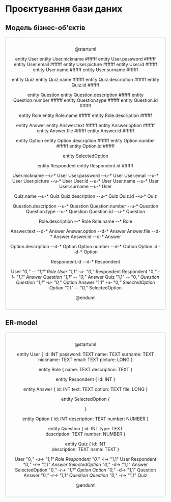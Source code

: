 # Проєктування бази даних

## Модель бізнес-об'єктів

<center style="
    border-radius:4px;
    border: 1px solid #cfd7e6;
    box-shadow: 0 1px 3px 0 rgba(89,105,129,.05), 0 1px 1px 0 rgba(0,0,0,.025);
    padding: 1em;"
>

@startuml

entity User
entity User.nickname #ffffff
entity User.password #ffffff
entity User.email #ffffff
entity User.picture #ffffff
entity User.id #ffffff
entity User.name #ffffff
entity User.surname #ffffff

entity Quiz
entity Quiz.name #ffffff
entity Quiz.description #ffffff
entity Quiz.id #ffffff

entity Question
entity Question.description #ffffff
entity Question.number #ffffff
entity Question.type #ffffff
entity Question.id #ffffff

entity Role
entity Role.name #ffffff
entity Role.description #ffffff

entity Answer
entity Answer.text #ffffff
entity Answer.option #ffffff
entity Answer.file #ffffff
entity Answer.id #ffffff

entity Option
entity Option.description #ffffff
entity Option.number #ffffff
entity Option.id #ffffff

entity SelectedOption

entity Respondent
entity Respondent.id #ffffff

User.nickname --u-* User
User.password --u-* User
User.email --u-* User
User.picture --u-* User
User.id --u-* User
User.name --u-* User
User.surname --u-* User

Quiz.name --u-* Quiz
Quiz.description --u-* Quiz
Quiz.id --u-* Quiz

Question.description --u-* Question
Question.number --u-* Question
Question.type --u-* Question
Question.id --u-* Question

Role.description --* Role
Role.name --* Role

Answer.text --d-* Answer
Answer.option --d-* Answer
Answer.file --d-* Answer
Answer.id --d-* Answer

Option.description --d-* Option
Option.number --d-* Option
Option.id --d-* Option

Respondent.id --d-* Respondent

User "0,*" -- "1,1" Role
User "1,1" -u- "0,*" Respondent
Respondent "0,*" -l- "1,1" Answer
Question "1,1" -- "0,*" Answer
Quiz "1,1" -- "0,*" Question
Question "1,1" -u- "0,*" Option
Answer "1,1" -u- "0,*" SelectedOption
Option "1,1" -- "0,*" SelectedOption

@enduml

</center>

## ER-model

<center style="
    border-radius:4px;
    border: 1px solid #cfd7e6;
    box-shadow: 0 1px 3px 0 rgba(89,105,129,.05), 0 1px 1px 0 rgba(0,0,0,.025);
    padding: 1em;"
>

@startuml

entity User {
id: INT
password: TEXT
name: TEXT
surname: TEXT
nickname: TEXT
email: TEXT
picture: LONG
}

entity Role {
name: TEXT
description: TEXT
}

entity Respondent {
id: INT
}

entity Answer {
id: INT
text: TEXT
option: TEXT
file: LONG
}

entity SelectedOption {

}

entity Option {
id: INT
description: TEXT
number: NUMBER
}

entity Question {
id: INT
type: TEXT   
description: TEXT
number: NUMBER
}

entity Quiz {
id: INT   
description: TEXT
name: TEXT
}

User "0,*" -u-> "1,1" Role
Respondent "0,*" -l-> "1,1" User
Respondent "0,*" -r-> "1,1" Answer
SelectedOption "0,*" -d-> "1,1" Answer
SelectedOption "0,*" -r-> "1,1" Option
Option "0,*" -d-> "1,1" Question
Answer "0,*" -r-> "1,1" Question
Question "0,*" -r-> "1,1" Quiz

@enduml

</center>
